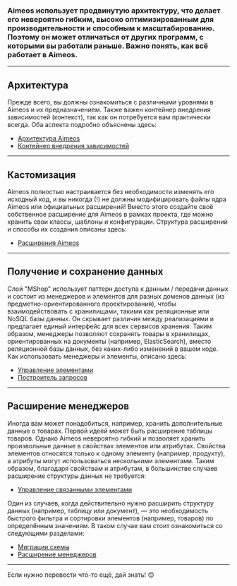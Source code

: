 ### Aimeos использует продвинутую архитектуру, что делает его невероятно гибким, высоко оптимизированным для производительности и способным к масштабированию. Поэтому он может отличаться от других программ, с которыми вы работали раньше. Важно понять, как всё работает в Aimeos.

---

## Архитектура

Прежде всего, вы должны ознакомиться с различными уровнями в Aimeos и их предназначением. Также важен контейнер внедрения зависимостей (контекст), так как он потребуется вам практически всегда. Оба аспекта подробно объяснены здесь:

- [Архитектура Aimeos](src/developer/architecture.md)
- [Контейнер внедрения зависимостей](src/infrastructure/context.md)

---

## Кастомизация

Aimeos полностью настраивается без необходимости изменять его исходный код, и вы никогда (!) не должны модифицировать файлы ядра Aimeos или официальных расширений! Вместо этого создайте своё собственное расширение для Aimeos в рамках проекта, где можно хранить свои классы, шаблоны и конфигурации. Структура расширений и способы их создания описаны здесь:

- [Расширения Aimeos](extensions.md)

---

## Получение и сохранение данных

Слой "MShop" использует паттерн доступа к данным / передачи данных и состоит из менеджеров и элементов для разных доменов данных (из предметно-ориентированного проектирования), чтобы взаимодействовать с хранилищами, такими как реляционные или NoSQL базы данных. Он скрывает различия между реализациями и предлагает единый интерфейс для всех сервисов хранения. Таким образом, менеджеры позволяют сохранять товары в хранилищах, ориентированных на документы (например, ElasticSearch), вместо реляционной базы данных, без каких-либо изменений в вашем коде. Как использовать менеджеры и элементы, описано здесь:

- [Управление элементами](../models/managing-items.md)
- [Построитель запросов](../models/search-filter.md)

---

## Расширение менеджеров

Иногда вам может понадобиться, например, хранить дополнительные данные о товарах. Первой идеей может быть расширение таблицы товаров. Однако Aimeos невероятно гибкий и позволяет хранить произвольные данные в свойствах элементов или атрибутах. Свойства элементов относятся только к одному элементу (например, продукту), а атрибуты могут использоваться несколькими элементами. Таким образом, благодаря свойствам и атрибутам, в большинстве случаев расширение структуры данных не требуется:

- [Управление связанными элементами](../models/managing-items.md#manage-related-items)

Один из случаев, когда действительно нужно расширить структуру данных (например, таблицу или документ), — это необходимость быстрого фильтра и сортировки элементов (например, товаров) по определённым значениям. В таком случае вам стоит ознакомиться со следующими разделами:

- [Миграции схемы](../infrastructure/schema-migrations.md)
- [Расширение менеджеров](../models/extend-managers.md)

--- 

Если нужно перевести что-то ещё, дай знать! 😊
